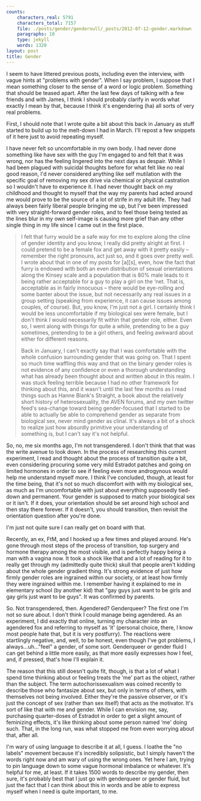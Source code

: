 ```yaml
---
counts:
    characters_real: 5791
    characters_total: 7157
    file: ./posts/gender/gendernull/_posts/2012-07-12-gender.markdown
    paragraphs: 10
    type: jekyll
    words: 1320
layout: post
title: Gender
---
```


I seem to have littered previous posts, including even the interview, with vague hints at "problems with gender".  When I say problem, I suppose that I mean something closer to the sense of a word or logic problem.  Something that should be teased apart.  After the last few days of talking with a few friends and with James, I think I should probably clarify in words what exactly I mean by that, because I think it's engendering (ha) all sorts of very real problems.

First, I should note that I wrote quite a bit about this back in January as stuff started to build up to the melt-down I had in March.  I'll repost a few snippets of it here just to avoid repeating myself.

  I have never felt so uncomfortable in my own body.  I had never done something like have sex with the guy I'm engaged to and felt that it was wrong, nor has the feeling lingered into the next days as despair.  While I had been plagued with suicidal thoughts before for what felt like no real good reason, I'd never considered anything like self mutilation with the specific goal of removing my sex drive via chemical or physical castration so I wouldn't have to experience it.  I had never thought back on my childhood and thought to myself that the way my parents had acted around me would prove to be the source of a lot of strife in my adult life.  They had always been fairly liberal people bringing me up, but I've been impressed with very straight-forward gender roles, and to feel those being tested as the lines blur in my own self-image is causing more grief than any other single thing in my life since I came out in the first place.

> I felt that furry would be a safe way for me to explore along the cline of gender identity and you know, I really did pretty alright at first.  I could pretend to be a female fox and get away with it pretty easily – remember the right pronouns, act just so, and it goes over pretty well. I wrote about that in one of my posts for \[a\]\[s\], even, how the fact that furry is endowed with both an even distribution of sexual orientations along the Kinsey scale and a population that is 80% male leads to it being rather acceptable for a guy to play a girl on the ‘net.  That is, acceptable as in fairly innocuous – there would be eye-rolling and some banter about the issue, but not necessarily any real issues in a group setting (speaking from experience, it can cause issues among couples, of course). But, you know, I'm just not a girl.  I certainly think I would be less uncomfortable if my biological sex were female, but I don't think I would necessarily fit within that gender role, either.  Even so, I went along with things for quite a while, pretending to be a guy sometimes, pretending to be a girl others, and feeling awkward about either for different reasons.
> 
> Back in January, I can't exactly say that I was comfortable with the whole confusion surrounding gender that was going on.  That I spent so much time waffling this way and that on the binary gender roles is not evidence of any confidence or even a thorough understanding what has already been thought about and written about in this realm.  I was stuck feeling terrible because I had no other framework for thinking about this, and it wasn't until the last few months as I read things such as Hanne Blank's Straight, a book about the relatively short history of heterosexuality, the AVEN forums, and my own twitter feed's sea-change toward being gender-focused that I started to be able to actually be able to comprehend gender as separate from biological sex, never mind gender as clinal.  It's always a bit of a shock to realize just how absurdly primitive your understanding of something is, but I can't say it's not helpful.

So, no, me six months ago, I'm not transgendered.  I don't think that that was the write avenue to look down.  In the process of researching this current experiment, I read and thought about the process of transition quite a bit, even considering procuring some very mild Estradot patches and going on limited hormones in order to see if feeling even more androgynous would help me understand myself more.  I think I've concluded, though, at least for the time being, that it's not so much discomfort with with my biological sex, as much as I'm uncomfortable with just about everything supposedly tied-down and permanent.  Your gender is supposed to match your biological sex or it isn't.  If it does, your orientation should be set around high school and then stay there forever.  If it doesn't, you should transition, then revisit the orientation question after you're done.

I'm just not quite sure I can really get on board with that.

Recently, an ex, FtM, and I hooked up a few times and played around.  He's gone through most steps of the process of transition, top surgery and hormone therapy among the most visible, and is perfectly happy being a man with a vagina now.  It took a shock like that and a lot of reading for it to really get through my (admittedly quite thick) skull that people aren't kidding about the whole gender gradient thing.  It's strong evidence of just how firmly gender roles are ingrained within our society, or at least how firmly they were ingrained within me.  I remember having it explained to me in elementary school (by another kid) that "gay guys just want to be girls and gay girls just want to be guys".  It was confirmed by parents.

So.  Not transgendered, then.  Agendered?  Genderqueer?  The first one I'm not so sure about.  I don't think I could manage being agendered.  As an experiment, I did exactly that online, turning my character into an agendered fox and referring to myself as ‘it' (personal choice, there, I know most people hate that, but it is very postfurry).  The reactions were startlingly negative, and, well, to be honest, even though I've got problems, I always...uh..."feel" a gender, of some sort.  Genderqueer or gender fluid I can get behind a little more easily, as that more easily expresses how I feel, and, if pressed, that's how I'll explain it.

The reason that this still doesn't quite fit, though, is that a lot of what I spend time thinking about or feeling treats the ‘me' part as the object, rather than the subject.  The term autochorissexualism was coined recently to describe those who fantasize about sex, but only in terms of others, with themselves not being involved.  Either they're the passive observer, or it's just the concept of sex (rather than sex itself) that acts as the motivator.  It's sort of like that with me and gender.  While I can envision me, say, purchasing quarter-doses of Estradot in order to get a slight amount of feminizing effects, it's like thinking about some person named ‘me' doing such.  That, in the long run, was what stopped me from even worrying about that, after all.

I'm wary of using language to describe it at all, I guess.  I loathe the "no labels" movement because it's incredibly solipsistic, but I simply haven't the words right now and am wary of using the wrong ones.  Yet here I am, trying to pin language down to some vague hormonal imbalance or whatever.  It's helpful for me, at least.  If it takes 1500 words to describe my gender, then sure, it's probably best that I just go with genderqueer or gender fluid, but just the fact that I can think about this in words and be able to express myself when I need is quite important, to me.
